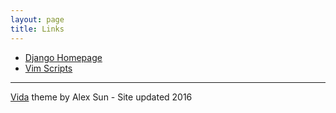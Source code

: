 ```yaml
---
layout: page
title: Links
---
```

- <a href="https://www.djangoproject.com/">Django Homepage</a>
- <a href="http://www.vim.org/scripts/">Vim Scripts</a>

-----------
<a href="https://github.com/syaning/vida">Vida</a> theme by Alex Sun - Site updated 2016
